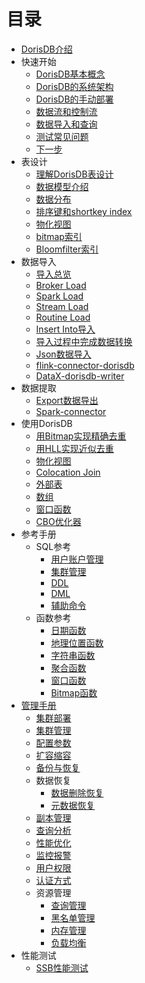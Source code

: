 # 目录

+ [DorisDB介绍](/introduction/DorisDB_intro.md)
+ 快速开始
  + [DorisDB基本概念](/quick_start/Basic.md)
  + [DorisDB的系统架构](/quick_start/Architecture.md)
  + [DorisDB的手动部署](/quick_start/Installation.md)
  + [数据流和控制流](/quick_start/Data_control_flow.md)
  + [数据导入和查询](/quick_start/Loading_and_query.md)
  + [测试常见问题](/quick_start/FAQ.md)
  + [下一步](/quick_start/Next.md)
+ 表设计
  + [理解DorisDB表设计](/table_design/Table_intro.md)
  + [数据模型介绍](/table_design/Table_modeling.md)
  + [数据分布](/table_design/Data_distribution.md)
  + [排序键和shortkey index](/table_design/Sort_key.md)
  + [物化视图](/table_design/Materialized_view.md)
  + [bitmap索引](/table_design/Bitmap_index.md)
  + [Bloomfilter索引](/table_design/Bloomfilter_index.md)
+ 数据导入
  + [导入总览](/loading/Loading_intro.md)
  + [Broker Load](/loading/BrokerLoad.md)
  + [Spark Load](/loading/SparkLoad.md)
  + [Stream Load](/loading/StreamLoad.md)
  + [Routine Load](/loading/RoutineLoad.md)
  + [Insert Into导入](/loading/InsertInto.md)
  + [导入过程中完成数据转换](/loading/Etl_in_loading.md)
  + [Json数据导入](/loading/Json_loading.md)
  + [flink-connector-dorisdb](/loading/Flink-dorisdb-connector.md)
  + [DataX-dorisdb-writer](/loading/DataX-dorisdb-writer.md)
+ 数据提取
  + [Export数据导出](/unloading/Export.md)
  + [Spark-connector](/unloading/Spark_connector.md)
+ 使用DorisDB
  + [用Bitmap实现精确去重](/using_dorisdb/Using_bitmap.md)
  + [用HLL实现近似去重](/using_dorisdb/Using_HLL.md)
  + [物化视图](/using_dorisdb/Materialized_view.md)
  + [Colocation Join](/using_dorisdb/Colocation_join.md)
  + [外部表](/using_dorisdb/External_table.md)
  + [数组](/using_dorisdb/Array.md)
  + [窗口函数](/using_dorisdb/Window_function.md)
  + [CBO优化器](/using_dorisdb/Cost_based_optimizer.md)
+ 参考手册
  + SQL参考
    + [用户账户管理](/reference/Account_reference.md)
    + [集群管理](/reference/Cluster_reference.md)
    + [DDL](/reference/DDL.md)
    + [DML](/reference/DML.md)
    + [辅助命令](/reference/Auxiliary.md)
  + 函数参考
    + [日期函数](/reference/Date_functions.md)
    + [地理位置函数](/reference/Geo_functions.md)
    + [字符串函数](/reference/String_functions.md)
    + [聚合函数](/reference/Aggregation_functions.md)
    + [窗口函数](/reference/Window_functions.md)
    + [Bitmap函数](/reference/Bitmap_functions.md)
+ [管理手册](/administration/Administration_guide.md)
  + [集群部署](/administration/Deployment.md)
  + [集群管理](/administration/Cluster_administration.md)
  + [配置参数](/administration/Configuration.md)
  + [扩容缩容](/administration/Scale_up_down.md)
  + [备份与恢复](/administration/Backup_and_restore.md)
  + 数据恢复
    + [数据删除恢复](/administration/Data_recovery.md)
    + [元数据恢复](/administration/Metadata_recovery.md)
  + [副本管理](/administration/Rplica.md)
  + [查询分析](/administration/Query_planning.md)
  + [性能优化](/administration/Profiling.md)
  + [监控报警](/administration/Monitor_and_Alert.md)
  + [用户权限](/administration/User_privilege.md)
  + [认证方式](/administration/Authentication.md)
  + 资源管理
    + [查询管理](/administration/Query_management.md)
    + [黑名单管理](/administration/Blacklist.md)
    + [内存管理](/administration/Memory_management.md)
    + [负载均衡](/administration/Load_balance.md)
+ 性能测试
  + [SSB性能测试](/benchmarking/SSB_Benchmarking.md)
